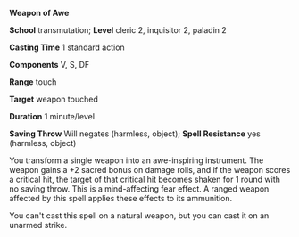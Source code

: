  **Weapon of Awe**

**School** transmutation; **Level** cleric 2, inquisitor 2, paladin 2

**Casting Time** 1 standard action

**Components** V, S, DF

**Range** touch

**Target** weapon touched

**Duration** 1 minute/level

**Saving Throw** Will negates (harmless, object); **Spell Resistance** yes (harmless, object)

You transform a single weapon into an awe-inspiring instrument. The weapon gains a +2 sacred bonus on damage rolls, and if the weapon scores a critical hit, the target of that critical hit becomes shaken for 1 round with no saving throw. This is a mind-affecting fear effect. A ranged weapon affected by this spell applies these effects to its ammunition.

You can't cast this spell on a natural weapon, but you can cast it on an unarmed strike.

